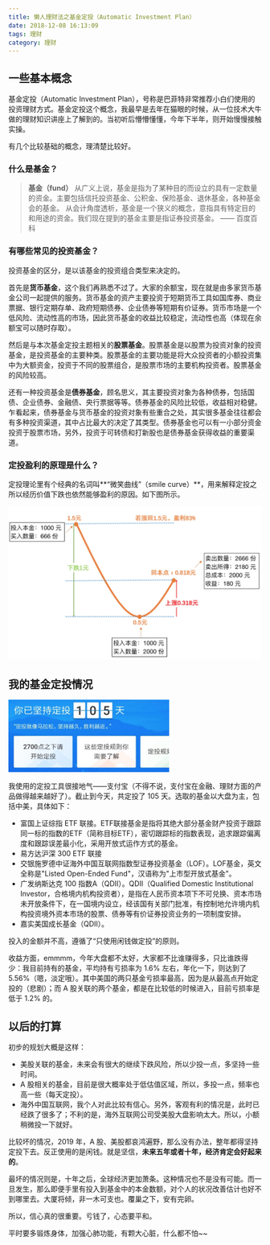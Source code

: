 ```yaml
---
title: 懒人理财法之基金定投（Automatic Investment Plan）
date: 2018-12-08 16:13:09
tags: 理财
category: 理财
---
```


## 一些基本概念

基金定投（Automatic Investment Plan），号称是巴菲特非常推荐小白们使用的投资理财方式。基金定投这个概念，我最早是去年在猫眼的时候，从一位技术大牛做的理财知识讲座上了解到的。当初听后懵懵懂懂，今年下半年，则开始慢慢接触实操。

有几个比较基础的概念，理清楚比较好。

### 什么是**基金**？

> **基金（fund）**
> 从广义上说，基金是指为了某种目的而设立的具有一定数量的资金。主要包括信托投资基金、公积金、保险基金、退休基金，各种基金会的基金。
> 从会计角度透析，基金是一个狭义的概念，意指具有特定目的和用途的资金。我们现在提到的基金主要是指证券投资基金。
> —— 百度百科

<!-- more -->

### 有哪些常见的投资基金？

投资基金的区分，是以该基金的投资组合类型来决定的。

首先是**货币基金**，这个我们再熟悉不过了。大家的余额宝，现在就是由多家货币基金公司一起提供的服务。货币基金的资产主要投资于短期货币工具如国库券、商业票据、银行定期存单、政府短期债券、企业债券等短期有价证券。货币市场是一个低风险、流动性高的市场，因此货币基金的收益比较稳定，流动性也高（体现在余额宝可以随时存取）。

然后是与本次基金定投主题相关的**股票基金**。股票基金是以股票为投资对象的投资基金，是投资基金的主要种类。股票基金的主要功能是将大众投资者的小额投资集中为大额资金，投资于不同的股票组合，是股票市场的主要机构投资者。股票基金的风险较高。

还有一种投资基金是**债券基金**，顾名思义，其主要投资对象为各种债券，包括国债、企业债券、金融债、央行票据等等。债券基金的风险比较低，收益相对稳健。乍看起来，债券基金与货币基金的投资对象有些重合之处，其实很多基金往往都会有多种投资渠道，其中占比最大的决定了其类型。债券基金也可以有一小部分资金投资于股票市场，另外，投资于可转债和打新股也是债券基金获得收益的重要渠道。

### 定投盈利的原理是什么？

定投理论里有个经典的名词叫**“微笑曲线”（smile curve）**，用来解释定投之所以经历价值下跌也依然能够盈利的原因。如下图所示。 

<img src="/images/2018/12/aip-smile-curve-2.jpg">

## 我的基金定投情况

<img src="/images/2018/12/my-aip-days.jpeg" style="width: 320px;">

我使用的定投工具很接地气——支付宝（不得不说，支付宝在金融、理财方面的产品做得越来越好了）。截止到今天，共定投了 105 天。选取的基金以大盘为主，包括中美，具体如下：

+ 富国上证综指 ETF 联接。ETF联接基金是指将其绝大部分基金财产投资于跟踪同一标的指数的ETF（简称目标ETF），密切跟踪标的指数表现，追求跟踪偏离度和跟踪误差最小化，采用开放式运作方式的基金。
+ 易方达沪深 300 ETF 联接
+ 交银施罗德中证海外中国互联网指数型证券投资基金（LOF）。LOF基金，英文全称是"Listed Open-Ended Fund"，汉语称为"上市型开放式基金"。
+ 广发纳斯达克 100 指数A（QDII）。QDII（Qualified Domestic Institutional Investor，合格境内机构投资者），是指在人民币资本项下不可兑换、资本市场未开放条件下，在一国境内设立，经该国有关部门批准，有控制地允许境内机构投资境外资本市场的股票、债券等有价证券投资业务的一项制度安排。
+ 嘉实美国成长基金（QDII）。

投入的金额并不高，遵循了“只使用闲钱做定投”的原则。

收益方面，emmmm，今年大盘都不太好，大家都不比谁赚得多，只比谁跌得少：我目前持有的基金，平均持有亏损率为 1.6% 左右，年化一下，则达到了 5.56%（嗯，淡定哦）。其中美国的两只基金亏损率最高，因为是从最高点开始定投的（悲剧）；而 A 股关联的两个基金，都是在比较低的时候进入，目前亏损率是低于 1.2% 的。

## 以后的打算

初步的规划大概是这样：

+ 美股关联的基金，未来会有很大的继续下跌风险，所以少投一点，多坚持一些时间。
+ A 股相关的基金，目前是很大概率处于低估值区域，所以，多投一点，频率也高一些（每天定投）。
+ 海外中国互联网，我个人对此比较有信心。另外，客观有利的情况是，此时已经跌了很多了；不利的是，海外互联网公司受美股大盘影响太大。所以，小额稍微投一下就好。

比较坏的情况，2019 年，A 股、美股都哀鸿遍野，那么没有办法，整年都得坚持定投下去。反正使用的是闲钱。就是坚信，**未来五年或者十年，经济肯定会好起来的**。

最坏的情况则是，十年之后，全球经济更加萧条。这种情况也不是没有可能。而一旦发生，那么即便手里有投入到基金中的本金数额，对个人的状况改善估计也好不到哪里去。大厦将倾，非一木可支也。覆巢之下，安有完卵。

所以，信心真的很重要。亏钱了，心态要平和。

平时要多锻炼身体，加强心肺功能，有颗大心脏，什么都不怕~~
